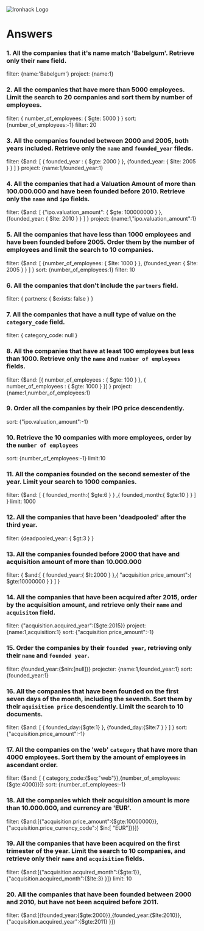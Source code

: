 ![Ironhack Logo](https://i.imgur.com/1QgrNNw.png)

# Answers

### 1. All the companies that it's name match 'Babelgum'. Retrieve only their `name` field.

filter: {name:'Babelgum'} 
project: {name:1}

### 2. All the companies that have more than 5000 employees. Limit the search to 20 companies and sort them by **number of employees**.

filter: { number_of_employees: { $gte: 5000 } }
sort: {number_of_employees:-1}
filter: 20

### 3. All the companies founded between 2000 and 2005, both years included. Retrieve only the `name` and `founded_year` fileds.

filter: {$and: [ { founded_year : { $gte: 2000 } }, {founded_year: { $lte: 2005 } } ] }
project: {name:1,founded_year:1}

### 4. All the companies that had a Valuation Amount of more than 100.000.000 and have been founded before 2010. Retrieve only the `name` and `ipo` fields.

filter: {$and: [ {"ipo.valuation_amount": { $gte: 100000000 } }, {founded_year: { $lte: 2010 } } ] }
project: {name:1,"ipo.valuation_amount":1}

### 5. All the companies that have less than 1000 employees and have been founded before 2005. Order them by the number of employees and limit the search to 10 companies.

filter: {$and: [ {number_of_employees: { $lte: 1000 } }, {founded_year: { $lte: 2005 } } ] }
sort: {number_of_employees:1}
filter: 10

### 6. All the companies that don't include the `partners` field.

filter: { partners: { $exists: false } }

### 7. All the companies that have a null type of value on the `category_code` field.

filter: { category_code: null }

### 8. All the companies that have at least 100 employees but less than 1000. Retrieve only the `name` and `number of employees` fields.

filter: {$and: [{ number_of_employees : { $gte: 100 } }, { number_of_employees : { $gte: 1000 } }] }
project: {name:1,number_of_employees:1}

### 9. Order all the companies by their IPO price descendently.

sort: {"ipo.valuation_amount":-1}

### 10. Retrieve the 10 companies with more employees, order by the `number of employees`

sort: {number_of_employees:-1}
limit:10

### 11. All the companies founded on the second semester of the year. Limit your search to 1000 companies.

filter: {$and: [ { founded_month:{ $gte:6 } } ,{ founded_month:{ $gte:10 } } ] }
limit: 1000

### 12. All the companies that have been 'deadpooled' after the third year.

filter: {deadpooled_year: { $gt:3 } }

### 13. All the companies founded before 2000 that have and acquisition amount of more than 10.000.000

filter: { $and:[ { founded_year:{ $lt:2000 } },{ "acquisition.price_amount":{ $gte:10000000 } } ] }

### 14. All the companies that have been acquired after 2015, order by the acquisition amount, and retrieve only their `name` and `acquisiton` field.

filter:   {"acquisition.acquired_year":{$gte:2015}}
project: {name:1,acquisition:1}
sort: {"acquisition.price_amount":-1}

### 15. Order the companies by their `founded year`, retrieving only their `name` and `founded year`.

filter: {founded_year:{$nin:[null]}}
projecter: {name:1,founded_year:1}
sort: {founded_year:1}

### 16. All the companies that have been founded on the first seven days of the month, including the seventh. Sort them by their `aquisition price` descendently. Limit the search to 10 documents.

filter: {$and: [ { founded_day:{$gte:1} }, {founded_day:{$lte:7 } } ] }
sort: {"acquisition.price_amount":-1}

### 17. All the companies on the 'web' `category` that have more than 4000 employees. Sort them by the amount of employees in ascendant order.

filter: {$and: [ { category_code:{$eq:"web"}},{number_of_employees:{$gte:4000}}]}
sort: {number_of_employees:-1}

### 18. All the companies which their acquisition amount is more than 10.000.000, and currency are 'EUR'.

filter: {$and:[{"acquisition.price_amount":{$gte:10000000}},{"acquisition.price_currency_code":{ $in:[ "EUR"]}}]}

### 19. All the companies that have been acquired on the first trimester of the year. Limit the search to 10 companies, and retrieve only their `name` and `acquisition` fields.

filter: {$and:[{"acquisition.acquired_month":{$gte:1}},{"acquisition.acquired_month":{$lte:3} }]}
limit: 10

### 20. All the companies that have been founded between 2000 and 2010, but have not been acquired before 2011.

filter: {$and:[{founded_year:{$gte:2000}},{founded_year:{$lte:2010}},{"acquisition.acquired_year":{$gte:2011} }]}
